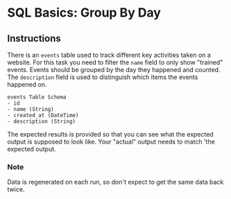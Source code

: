 # SQL Basics: Group By Day


## Instructions

There is an `events` table used to track different key activities taken
on a website. For this task you need to filter the `name` field to only
show "trained" events. Events should be grouped by the day they
happened and counted. The `description` field is used to distinguish
which items the events happened on.

```
events Table Schema
- id
- name (String)
- created_at (DateTime)
- description (String)
```

The expected results is provided so that you can see what the expected
output is supposed to look like. Your "actual" output needs to match
'the expected output.


### Note

Data is regenerated on each run, so don't expect to get the same data
back twice.
